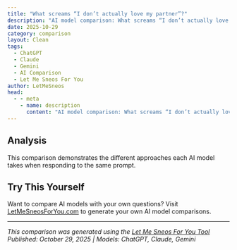 ```yaml
---
title: "What screams “I don’t actually love my partner”?"
description: "AI model comparison: What screams “I don’t actually love my partner”?..."
date: 2025-10-29
category: comparison
layout: Clean
tags:
  - ChatGPT
  - Claude
  - Gemini
  - AI Comparison
  - Let Me Sneos For You
author: LetMeSneos
head:
  - - meta
    - name: description
      content: "AI model comparison: What screams “I don’t actually love my partner”?..."
---
```


<ChatComparison
  title="What screams “I don’t actually love my partner”?"
  prompt="What screams “I don’t actually love my partner”?"
  :responses='{
    "ChatGPT": "While love can be expressed in many ways, certain behaviors and patterns may indicate a lack of genuine affection or commitment in a relationship. Here are some signs that might suggest someone does not truly love their partner:\n\n1. **Lack of Communication**: Consistent avoidance of meaningful conversations or an unwillingness to discuss feelings can indicate disinterest.\n\n2. **Neglecting Needs**: Ignoring or consistently putting their partner\u2019s needs or feelings aside shows a lack of care and consideration.\n\n3. **Disrespectful Behavior**: Frequent disrespect, such as belittling, mocking, or dismissing their partner, points to a lack of love and empathy.\n\n4. **Absence of Quality Time**: Not prioritizing time together or showing no interest in spending time with the partner can signify that the relationship isn\u0027t a priority.\n\n5. **Inconsistent Affection**: Giving affection or attention only when convenient or during good times suggests a conditional approach to love.\n\n6. **Avoiding Commitment**: Hesitance or refusal to discuss the future, make plans, or acknowledge the relationship\u0027s seriousness may indicate a lack of investment.\n\n7. **Emotional Distance**: Being emotionally unavailable or unwilling to share personal thoughts and feelings can create a rift and signal a lack of deep affection.\n\n8. **Frequent Criticism**: Constantly criticizing or focusing on the negatives rather than supporting and uplifting a partner can demonstrate a lack of love.\n\n9. **Lack of Support**: Not being there during difficult times or failing to encourage and support their partner\u0027s ambitions can be a sign of emotional detachment.\n\n10. **Dishonesty**: Lying or hiding things from a partner indicates a lack of trust and respect, which are essential components of love.\n\n11. **No Interest in Resolution**: When conflicts arise, a lack of effort to resolve issues or an attitude that shows indifference can suggest a disconnection.\n\nIf someone notices these patterns in their relationship, it may be helpful to communicate openly about feelings and concerns. Relationships can take work and effort from both partners, and recognizing any issues early can lead to healthier dynamics.",
    "Claude": "Here are some behaviors that often signal a lack of genuine love or care in a relationship:\n\n**Lack of basic respect:**\n- Consistently dismissing their feelings or opinions\n- Name-calling or putting them down, especially in front of others\n- Not listening when they speak\n\n**Emotional unavailability:**\n- Never asking how their day was or showing interest in their life\n- Being emotionally absent during difficult times\n- Refusing to discuss relationship issues or future plans\n\n**Selfish patterns:**\n- Only being affectionate when you want something\n- Making major decisions without considering their input\n- Never compromising or accommodating their needs\n\n**Wandering attention:**\n- Constantly checking out or flirting with other people\n- Hiding your phone or being secretive about communications\n- Actively pursuing emotional or physical connections elsewhere\n\n**Lack of investment:**\n- Never making an effort for special occasions\n- Refusing to meet their friends/family or include them in your life\n- Not supporting their goals or celebrating their successes\n\n**Contempt:**\n- Rolling your eyes or showing disgust when they speak\n- Bringing up past mistakes to win arguments\n- Making them feel stupid or inadequate\n\nThe common thread is treating your partner like they\u0027re disposable or less important than your own immediate wants. Love involves genuine care, respect, and investment in another person\u0027s wellbeing.",
    "Gemini": "Okay, there are many subtle and not-so-subtle signs that someone may not truly be in love with their partner. It\u0027s important to remember that everyone expresses love differently, and some of these signs could also indicate other issues within the relationship (like stress, communication problems, or different love languages). However, if you see a *cluster* of these behaviors consistently, it might suggest a deeper lack of love.\n\nHere\u0027s a breakdown of things that often scream, \u0022I don\u0027t actually love my partner\u0022:\n\n**Emotional Disconnect \u0026 Lack of Investment:**\n\n*   **Lack of Empathy:** Dismissing their partner\u0027s feelings, minimizing their problems, or being unable to understand their perspective. A constant inability to put themselves in their partner\u0027s shoes is a red flag.\n*   **No Genuine Interest:**  Not asking about their day, their interests, their worries, or their dreams. A general lack of curiosity about their partner as a person.\n*   **Emotional Absence:** Being physically present but emotionally distant. Not offering comfort during hard times, celebrating successes, or sharing their own vulnerabilities.\n*   **Avoiding Vulnerability:** Refusing to open up about their own feelings, thoughts, and experiences. Maintaining a guarded and detached persona.\n*   **Lack of Support:** Not offering help or support during difficult times, whether it\u0027s with practical tasks, emotional burdens, or personal goals.\n*   **Disinterest in Spending Time Together:** Actively avoiding spending quality time with their partner, consistently making excuses, or seeming bored when they are together.\n*   **No Effort in the Relationship:** Consistently putting in minimal effort to maintain the relationship, plan dates, resolve conflicts, or show affection. Expecting the other partner to do all the work.\n*   **Unwillingness to Compromise:** Being unwilling to meet their partner halfway on any issue, always needing to get their way, and showing little regard for their partner\u0027s needs or desires.\n*   **Criticism and Contempt:** Regularly criticizing their partner, putting them down, making sarcastic remarks, or displaying contemptuous behavior (eye-rolling, sneering, name-calling). This is a major red flag and very damaging to a relationship.\n\n**Communication Problems \u0026 Avoidance:**\n\n*   **Poor Communication:** Avoiding difficult conversations, stonewalling (refusing to engage in conversation), or communicating in a passive-aggressive or hostile manner.\n*   **Secretive Behavior:** Hiding things from their partner, being overly protective of their phone or computer, or engaging in suspicious activities.\n*   **Lying or Deception:** Lying about big or small things, which erodes trust and indicates a lack of respect for the partner.\n*   **Avoiding Conflict Resolution:** Refusing to address problems in the relationship, letting issues fester, or simply walking away from disagreements.\n*   **Ignoring or Dismissing Concerns:** When the partner expresses concerns or needs, they are dismissed, minimized, or ignored altogether.\n\n**Lack of Affection \u0026 Intimacy:**\n\n*   **Lack of Physical Affection:** Avoiding physical touch, such as hugging, kissing, holding hands, or cuddling. This doesn\u0027t necessarily mean a lack of sexual interest, but a general aversion to physical closeness.\n*   **Decline in Intimacy:** A significant and unexplained decline in sexual intimacy, without any effort to address the issue.\n*   **No Romantic Gestures:** Never doing anything romantic or thoughtful for their partner, such as planning dates, giving gifts, or expressing their love in words or actions.\n*   **Taking the Partner for Granted:** Showing no appreciation for their partner\u0027s efforts, contributions, or presence in their life.\n\n**Focus on Self \u0026 Lack of Future Vision:**\n\n*   **Self-Centeredness:** Consistently prioritizing their own needs, desires, and interests above their partner\u0027s.\n*   **Lack of Consideration:** Not considering their partner\u0027s feelings or needs when making decisions that affect both of them.\n*   **No Talk of the Future:** Avoiding discussions about the future of the relationship, such as marriage, children, or shared goals.\n*   **Not Integrating Partner into Life:** Keeping their partner separate from their friends, family, or other important aspects of their life.\n*   **Fantasizing About Someone Else:** Constantly talking about or focusing on another person in a romantic or idealized way.\n\n**Important Considerations:**\n\n*   **Context Matters:** It\u0027s crucial to consider the context of the relationship and the individuals involved.  External stressors, mental health issues, or past trauma can all impact behavior.\n*   **Communication is Key:** If you\u0027re concerned about your partner\u0027s feelings, the best approach is to have an open and honest conversation with them. Express your concerns calmly and respectfully, and listen to their perspective.\n*   **Professional Help:** If you\u0027re struggling to communicate or resolve issues on your own, consider seeking professional help from a therapist or counselor.\n*   **Love Languages:** People express and receive love in different ways. Understanding your partner\u0027s love language (words of affirmation, acts of service, receiving gifts, quality time, physical touch) can help you better understand their behavior.  However, love languages aren\u0027t an excuse for consistently hurtful or neglectful behavior.\n*   **Gut Feeling:** Sometimes, you just have a gut feeling that something is wrong. Trust your intuition, and don\u0027t ignore red flags.\n\n**Ultimately, the absence of love is a complex issue, and it\u0027s important to avoid jumping to conclusions. However, if you consistently observe a combination of these signs, it\u0027s worth exploring whether your partner is truly invested in the relationship and whether their feelings are genuine.**\n"
  }'
  published-date="07:07"
/>

## Analysis

This comparison demonstrates the different approaches each AI model takes when responding to the same prompt.

## Try This Yourself

Want to compare AI models with your own questions? Visit [LetMeSneosForYou.com](https://letmesneosforyou.com) to generate your own AI model comparisons.

---

*This comparison was generated using the [Let Me Sneos For You Tool](https://letmesneosforyou.com)*
*Published: October 29, 2025 | Models: ChatGPT, Claude, Gemini*
